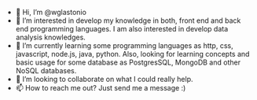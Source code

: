 - 👋 Hi, I’m @wglastonio
- 👀 I’m interested in develop my knowledge in both, front end and back end programming languages. I am also interested in develop data analysis knowledges.
- 🌱 I’m currently learning some programming languages as http, css, javascript, node.js, java, python. Also, looking for learning concepts and basic usage for some database as PostgresSQL, MongoDB and other NoSQL databases.
- 💞️ I’m looking to collaborate on what I could really help.
- 📫 How to reach me out? Just send me a message :)

<!---
wglastonio/wglastonio is a ✨ special ✨ repository because its `README.md` (this file) appears on your GitHub profile.
You can click the Preview link to take a look at your changes.
--->

